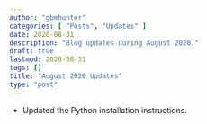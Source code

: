 ```yaml
---
author: "gbmhunter"
categories: [ "Posts", "Updates" ]
date: 2020-08-31
description: "Blog updates during August 2020."
draft: true
lastmod: 2020-08-31
tags: []
title: "August 2020 Updates"
type: "post"
---
```


* Updated the Python installation instructions.